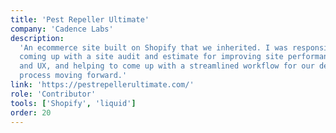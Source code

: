 ```yaml
---
title: 'Pest Repeller Ultimate'
company: 'Cadence Labs'
description:
  'An ecommerce site built on Shopify that we inherited. I was responsible for
  coming up with a site audit and estimate for improving site performance, UI
  and UX, and helping to come up with a streamlined workflow for our development
  process moving forward.'
link: 'https://pestrepellerultimate.com/'
role: 'Contributor'
tools: ['Shopify', 'liquid']
order: 20
---
```

